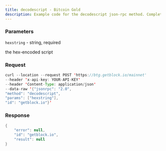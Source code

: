 ```yaml
---
title: decodescript - Bitcoin Gold
description: Example code for the decodescript json-rpc method. Сomplete guide on how to use decodescript json-rpc in GetBlock.io Web3 documentation.
---
```


### Parameters


`hexstring` - string, required

the hex-encoded script

### Request

``` java
curl --location --request POST 'https://btg.getblock.io/mainnet' 
--header 'x-api-key: YOUR-API-KEY' 
--header 'Content-Type: application/json' 
--data-raw '{"jsonrpc": "2.0",
"method": "decodescript",
"params": ["hexstring"],
"id": "getblock.io"}'
```

###  Response

``` java
{
    "error": null,
    "id": "getblock.io",
    "result": null
}
```

